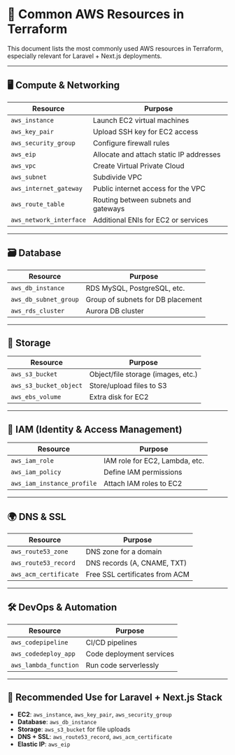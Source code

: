 # 📘 Common AWS Resources in Terraform

This document lists the most commonly used AWS resources in Terraform, especially relevant for Laravel + Next.js deployments.

---

## 🖥️ Compute & Networking

| Resource                        | Purpose                                 |
|---------------------------------|-----------------------------------------|
| `aws_instance`                  | Launch EC2 virtual machines             |
| `aws_key_pair`                 | Upload SSH key for EC2 access           |
| `aws_security_group`           | Configure firewall rules                |
| `aws_eip`                      | Allocate and attach static IP addresses |
| `aws_vpc`                      | Create Virtual Private Cloud            |
| `aws_subnet`                   | Subdivide VPC                           |
| `aws_internet_gateway`        | Public internet access for the VPC      |
| `aws_route_table`             | Routing between subnets and gateways    |
| `aws_network_interface`       | Additional ENIs for EC2 or services     |

---

## 🗃️ Database

| Resource                        | Purpose                           |
|---------------------------------|-----------------------------------|
| `aws_db_instance`               | RDS MySQL, PostgreSQL, etc.       |
| `aws_db_subnet_group`          | Group of subnets for DB placement |
| `aws_rds_cluster`              | Aurora DB cluster                 |

---

## 💾 Storage

| Resource                        | Purpose                            |
|---------------------------------|------------------------------------|
| `aws_s3_bucket`                 | Object/file storage (images, etc.) |
| `aws_s3_bucket_object`         | Store/upload files to S3           |
| `aws_ebs_volume`                | Extra disk for EC2                 |

---

## 🔐 IAM (Identity & Access Management)

| Resource                        | Purpose                           |
|---------------------------------|-----------------------------------|
| `aws_iam_role`                  | IAM role for EC2, Lambda, etc.    |
| `aws_iam_policy`                | Define IAM permissions            |
| `aws_iam_instance_profile`      | Attach IAM roles to EC2           |

---

## 🌍 DNS & SSL

| Resource                        | Purpose                           |
|---------------------------------|-----------------------------------|
| `aws_route53_zone`              | DNS zone for a domain             |
| `aws_route53_record`            | DNS records (A, CNAME, TXT)       |
| `aws_acm_certificate`           | Free SSL certificates from ACM    |

---

## 🛠️ DevOps & Automation

| Resource                        | Purpose                           |
|---------------------------------|-----------------------------------|
| `aws_codepipeline`              | CI/CD pipelines                   |
| `aws_codedeploy_app`            | Code deployment services          |
| `aws_lambda_function`           | Run code serverlessly             |

---

## 🧠 Recommended Use for Laravel + Next.js Stack

- **EC2**: `aws_instance`, `aws_key_pair`, `aws_security_group`
- **Database**: `aws_db_instance`
- **Storage**: `aws_s3_bucket` for file uploads
- **DNS + SSL**: `aws_route53_record`, `aws_acm_certificate`
- **Elastic IP**: `aws_eip`
